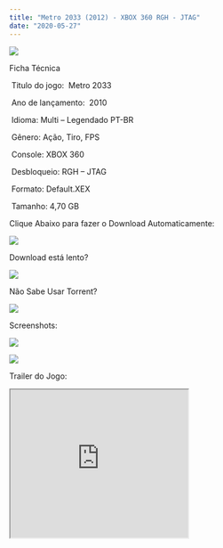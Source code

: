 ```yaml
---
title: "Metro 2033 (2012) - XBOX 360 RGH - JTAG"
date: "2020-05-27"
---
```


[![](https://1.bp.blogspot.com/-U9v3dnWvZEo/Xs7enFCwzdI/AAAAAAAAHK4/4fwZd4Zqe14KDIIZA1WBFi20OaTqpx2igCK4BGAsYHg/s320/metro-2033-xbox-360-midia-fisica-D_NQ_NP_762424-MLB27047262174_032018-F.jpg)](https://1.bp.blogspot.com/-U9v3dnWvZEo/Xs7enFCwzdI/AAAAAAAAHK4/4fwZd4Zqe14KDIIZA1WBFi20OaTqpx2igCK4BGAsYHg/metro-2033-xbox-360-midia-fisica-D_NQ_NP_762424-MLB27047262174_032018-F.jpg)

Ficha Técnica

 Titulo do jogo:  Metro 2033

 Ano de lançamento:  2010

 Idioma: Multi – Legendado PT-BR

 Gênero: Ação, Tiro, FPS

 Console: XBOX 360

 Desbloqueio: RGH – JTAG

 Formato: Default.XEX

 Tamanho: 4,70 GB

Clique Abaixo para fazer o Download Automaticamente:

[![](https://1.bp.blogspot.com/-eNerQjlxWXg/Xsyoy1YwxPI/AAAAAAAAG8o/qs-0XGNQDR4jSn0uGinE3EzKZZ6GoZnEACPcBGAYYCw/s1600/LINK1.png)](https://zee.gl/0IMs0)

Download está lento? 

[![](https://1.bp.blogspot.com/-QBDuGFKyRJI/XsypYtiebuI/AAAAAAAAG8w/2RjkhEnbyOwqZwiSxt3jP8uux5MWubGIACLcBGAsYHQ/s1600/LINK3.png)](https://ultragames-torrents.blogspot.com/2020/05/como-acelerar-torrents.html)

Não Sabe Usar Torrent?

[![](https://1.bp.blogspot.com/-z801RGeeaF0/XsypYEdLUrI/AAAAAAAAG8s/Mg8nVcYZpQox_qkNZQ6YLcR9F0FWCX6FwCPcBGAYYCw/s1600/LINK2.png)](https://ultragames-torrents.blogspot.com/2020/04/como-baixar-jogos-com-o-utorrent.html)

Screenshots:

[![](https://1.bp.blogspot.com/-PZOYMB-1L9o/Xs7fQMSaf4I/AAAAAAAAHLU/YQtzfSm251ckZiTbelokUiAij-IAzRq4wCK4BGAsYHg/s320/maxresdefault{6caa0e5ef0219ce007afa4c746f50f86dd31afbe5a3c480f6348caee85338f74}2B{6caa0e5ef0219ce007afa4c746f50f86dd31afbe5a3c480f6348caee85338f74}25281{6caa0e5ef0219ce007afa4c746f50f86dd31afbe5a3c480f6348caee85338f74}2529.jpg)](https://1.bp.blogspot.com/-PZOYMB-1L9o/Xs7fQMSaf4I/AAAAAAAAHLU/YQtzfSm251ckZiTbelokUiAij-IAzRq4wCK4BGAsYHg/maxresdefault{6caa0e5ef0219ce007afa4c746f50f86dd31afbe5a3c480f6348caee85338f74}2B{6caa0e5ef0219ce007afa4c746f50f86dd31afbe5a3c480f6348caee85338f74}25281{6caa0e5ef0219ce007afa4c746f50f86dd31afbe5a3c480f6348caee85338f74}2529.jpg)

[![](https://1.bp.blogspot.com/-wG306wf-OP0/Xs7fQp7MLcI/AAAAAAAAHLY/66eMVAcZA8cy2e_j9dIzFnSeVBZOlQHOACK4BGAsYHg/s320/maxresdefault{6caa0e5ef0219ce007afa4c746f50f86dd31afbe5a3c480f6348caee85338f74}2B{6caa0e5ef0219ce007afa4c746f50f86dd31afbe5a3c480f6348caee85338f74}25282{6caa0e5ef0219ce007afa4c746f50f86dd31afbe5a3c480f6348caee85338f74}2529.jpg)](https://1.bp.blogspot.com/-wG306wf-OP0/Xs7fQp7MLcI/AAAAAAAAHLY/66eMVAcZA8cy2e_j9dIzFnSeVBZOlQHOACK4BGAsYHg/maxresdefault{6caa0e5ef0219ce007afa4c746f50f86dd31afbe5a3c480f6348caee85338f74}2B{6caa0e5ef0219ce007afa4c746f50f86dd31afbe5a3c480f6348caee85338f74}25282{6caa0e5ef0219ce007afa4c746f50f86dd31afbe5a3c480f6348caee85338f74}2529.jpg)

Trailer do Jogo:

<iframe allowfullscreen class="BLOG_video_class" height="266" src="https://www.youtube.com/embed/I0DLkf6d7cU" width="320" youtube-src-id="I0DLkf6d7cU"></iframe>
